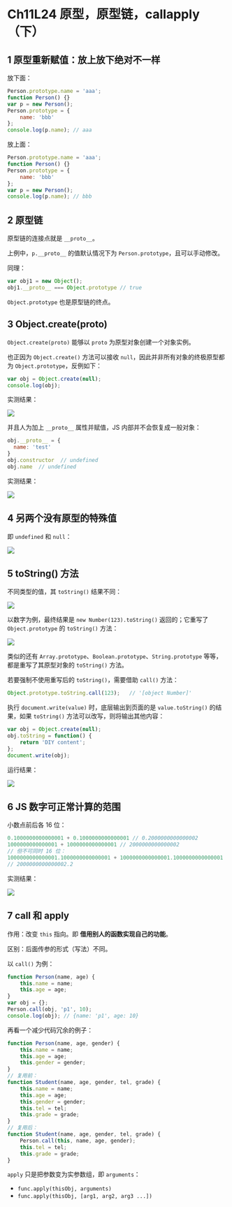 # Ch11L24 原型，原型链，callapply（下）



## 1 原型重新赋值：放上放下绝对不一样

放下面：

```js
Person.prototype.name = 'aaa';
function Person() {}
var p = new Person();
Person.prototype = {
    name: 'bbb'
};
console.log(p.name); // aaa
```

放上面：

```js
Person.prototype.name = 'aaa';
function Person() {}
Person.prototype = {
    name: 'bbb'
};
var p = new Person();
console.log(p.name); // bbb
```



## 2 原型链

原型链的连接点就是 `__proto__`。

上例中，`p.__proto__` 的值默认情况下为 `Person.prototype`，且可以手动修改。

同理：

```js
var obj1 = new Object();
obj1.__proto__ === Object.prototype // true
```

`Object.prototype` 也是原型链的终点。



## 3 Object.create(proto)

`Object.create(proto)` 能够以 `proto` 为原型对象创建一个对象实例。

也正因为 `Object.create()` 方法可以接收 `null`，因此并非所有对象的终极原型都为 `Object.prototype`，反例如下：

```js
var obj = Object.create(null);
console.log(obj); 
```

实测结果：

![](../assets/11.1.png)

并且人为加上 `__proto__` 属性并赋值，JS 内部并不会恢复成一般对象：

```js
obj.__proto__ = {
  name: 'test'
}
obj.constructor  // undefined
obj.name  // undefined
```

实测结果：

![](../assets/11.2.png)



## 4 另两个没有原型的特殊值

即 `undefined` 和 `null`：

![](../assets/11.3.png)



## 5 toString() 方法

不同类型的值，其 `toString()` 结果不同：

![](../assets/11.4.png)

以数字为例，最终结果是 `new Number(123).toString()` 返回的；它重写了 `Object.prototype` 的 `toString()` 方法：

![](../assets/11.5.png)

类似的还有 `Array.prototype`、`Boolean.prototype`、`String.prototype` 等等，都是重写了其原型对象的 `toString()` 方法。

若要强制不使用重写后的 `toString()`，需要借助 `call()` 方法：

```js
Object.prototype.toString.call(123);   // '[object Number]'
```

执行 `document.write(value)` 时，底层输出到页面的是 `value.toString()` 的结果，如果 `toString()` 方法可以改写，则将输出其他内容：

```js
var obj = Object.create(null);
obj.toString = function() { 
    return 'DIY content';
};
document.write(obj);
```

运行结果：

![](../assets/11.6.png)



## 6 JS 数字可正常计算的范围

小数点前后各 16 位：

```js
0.1000000000000001 + 0.1000000000000001 // 0.2000000000000002
1000000000000001 + 1000000000000001 // 2000000000000002
// 但不可同时 16 位：
1000000000000001.1000000000000001 + 1000000000000001.1000000000000001
// 2000000000000002.2
```

实测结果：

![](../assets/11.7.png)



## 7 call 和 apply

作用：改变 `this` 指向。即 **借用别人的函数实现自己的功能**。

区别：后面传参的形式（写法）不同。

以 `call()` 为例：

```js
function Person(name, age) {
    this.name = name;
    this.age = age;
}
var obj = {};
Person.call(obj, 'p1', 10);
console.log(obj); // {name: 'p1', age: 10}
```

再看一个减少代码冗余的例子：

```js
function Person(name, age, gender) {
    this.name = name;
    this.age = age;
    this.gender = gender;
}
// 复用前：
function Student(name, age, gender, tel, grade) {
    this.name = name;
    this.age = age;
    this.gender = gender;
    this.tel = tel;
    this.grade = grade;
}
// 复用后：
function Student(name, age, gender, tel, grade) {
    Person.call(this, name, age, gender);
    this.tel = tel;
    this.grade = grade;
}
```

`apply` 只是把参数变为实参数组，即 `arguments`：

- `func.apply(thisObj, arguments)`
- `func.apply(thisObj, [arg1, arg2, arg3 ...])`
